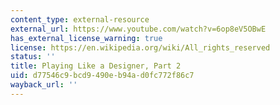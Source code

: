 ```yaml
---
content_type: external-resource
external_url: https://www.youtube.com/watch?v=6op8eV5OBwE
has_external_license_warning: true
license: https://en.wikipedia.org/wiki/All_rights_reserved
status: ''
title: Playing Like a Designer, Part 2
uid: d77546c9-bcd9-490e-b94a-d0fc772f86c7
wayback_url: ''
---
```

